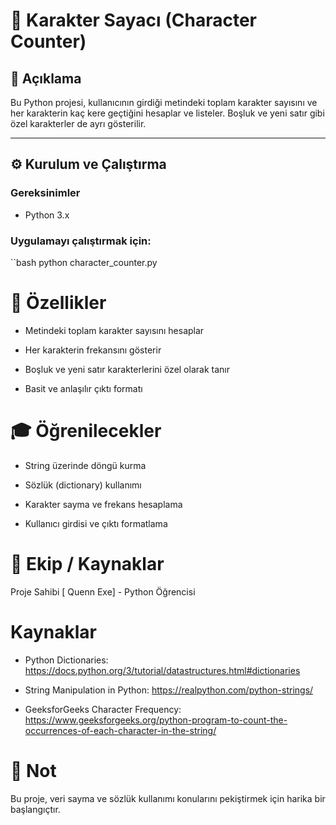 # 🔢 Karakter Sayacı (Character Counter)

## 📌 Açıklama

Bu Python projesi, kullanıcının girdiği metindeki toplam karakter sayısını ve her karakterin kaç kere geçtiğini hesaplar ve listeler. Boşluk ve yeni satır gibi özel karakterler de ayrı gösterilir.

---

## ⚙️ Kurulum ve Çalıştırma

### Gereksinimler

- Python 3.x

### Uygulamayı çalıştırmak için:

``bash
python character_counter.py

# 🚀 Özellikler
- Metindeki toplam karakter sayısını hesaplar

- Her karakterin frekansını gösterir

- Boşluk ve yeni satır karakterlerini özel olarak tanır

- Basit ve anlaşılır çıktı formatı

# 🎓 Öğrenilecekler
- String üzerinde döngü kurma

- Sözlük (dictionary) kullanımı

- Karakter sayma ve frekans hesaplama

- Kullanıcı girdisi ve çıktı formatlama
# 👥 Ekip / Kaynaklar


Proje Sahibi
[ Quenn Exe] - Python Öğrencisi

# Kaynaklar
- Python Dictionaries: https://docs.python.org/3/tutorial/datastructures.html#dictionaries

- String Manipulation in Python: https://realpython.com/python-strings/

- GeeksforGeeks Character Frequency: https://www.geeksforgeeks.org/python-program-to-count-the-occurrences-of-each-character-in-the-string/

# 📌 Not
Bu proje, veri sayma ve sözlük kullanımı konularını pekiştirmek için harika bir başlangıçtır.



